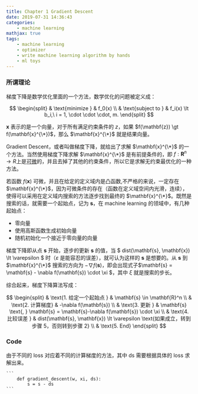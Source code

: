 ```yaml
---
title: Chapter 1 Gradient Descent
date: 2019-07-31 14:36:43
categories:
    - machine learning
mathjax: true
tags: 
    - machine learning
    - optimizer
    - write machine learning algorithm by hands
    - ml toys
---
```


### 所谓理论

梯度下降是数学优化里面的一个方法，数学优化的问题被定义成：

$$
\begin{split}
& \text{minimize } & f_0(x) \\
& \text{subject to } & f_i(x) \lt b_i,\ i = 1, \cdot \cdot \cdot, m.
\end{split}
$$

$\mathbf{x}$ 表示的是一个向量，对于所有满足约束条件的 $z$，如果 $f(\mathbf{z}) \gt f(\mathbf{x}^{\*})$，那么 $\mathbf{x}^{\*}$ 就是结果向量。

Gradient Descent，或者叫做梯度下降，就给出了求解 $\mathbf{x}^{\*}$ 的一个方法。当然使用梯度下降求解 $\mathbf{x}^{\*}$ 是有前提条件的，即 $f: \mathbf{R}^n \rightarrow R$上是[可微](https://zh.wikipedia.org/wiki/%E5%8F%AF%E5%BE%AE%E5%87%BD%E6%95%B0)的，并且去掉了其他的约束条件，所以它是求解无约束最优化的一种方法。

<!-- more -->

若函数 $f(\mathbf{x})$ 可微，并且在给定的定义域内是凸函数,不严格的来说，一定存在 $\mathbf{x}^{\*}$，因为可微条件的存在（函数在定义域空间内光滑，连续），使得可以采用在定义域内搜索的方法逐步找到最终的 $\mathbf{x}^{\*}$。既然是搜索的话，就需要一个起始点，记为 $\mathbf{s}$，在 machine learning 的领域中，有几种起始点：

- 零向量
- 使用高斯函数生成初始向量
- 随机初始化一个接近于零向量的向量

梯度下降即从点 $\mathbf{s}$ 开始，逐步的更新 $\mathbf{s}$ 的值，当 $ dist(\mathbf{s}, \mathbf{x}) \lt \varepsilon $ 时（$\varepsilon$ 是能容忍的误差），就可认为这样的 $\mathbf{s}$ 是想要的。从 $\mathbf{s}$ 到 $\mathbf{x}^{\*}$ 搜索的方向为 $-\nabla f(\mathbf{s})$，即会出现式子$\mathbf{s} = \mathbf{s} - \nabla f(\mathbf{s}) \cdot \xi $，其中 $\xi$ 就是搜索的步长。

综合起来，梯度下降算法写成：

$$
\begin{split}
& \text{1. 给定一个起始点 } & \mathbf{s} \in \mathbf{R}^n \\
& \text{2. 计算梯度} & -\nabla f(\mathbf{s}) \\
& \text{3. 更新 } & \mathbf{s} \text{, } \mathbf{s} =  \mathbf{s}-\nabla f(\mathbf{s}) \cdot \xi \\
& \text{4. 比较误差 } & dist(\mathbf{s}, \mathbf{x}) \lt \varepsilon \text{如果成立，转到步骤 5，否则转到步骤 2} \\
& \text{5. End}
\end{split}
$$

### Code

由于不同的 loss 对应着不同的计算梯度的方法，其中 ds 需要根据具体的 loss 求解出来。

    ```
        def gradient_descent(w, xi, ds):
            s = s - ds
    ```
